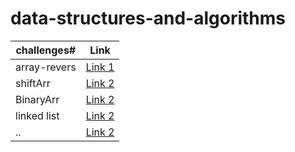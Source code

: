 # data-structures-and-algorithms

challenges#  |  Link
---------|--------
 array-revers   | [Link 1](https://github.com/401-advanced-javascript-raghadanees/data-structures-and-algorithms/tree/array-reverse)
 shiftArr   | [Link 2](https://github.com/401-advanced-javascript-raghadanees/data-structures-and-algorithms/tree/array-shift)
 BinaryArr   | [Link 2](https://github.com/401-advanced-javascript-raghadanees/data-structures-and-algorithms/pull/3)
  linked list   | [Link 2](https://github.com/401-advanced-javascript-raghadanees/data-structures-and-algorithms/pull/4)
   ..   | [Link 2](https://github.com/401-advanced-javascript-raghadanees/data-structures-and-algorithms/pull/3)

 

